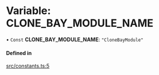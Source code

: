 # Variable: CLONE\_BAY\_MODULE\_NAME

• `Const` **CLONE\_BAY\_MODULE\_NAME**: ``"CloneBayModule"``

#### Defined in

[src/constants.ts:5](https://github.com/joonashak/nestjs-clone-bay/blob/92443ec/lib/src/constants.ts#L5)
